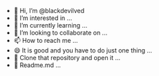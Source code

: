 - 👋 Hi, I’m @blackdevilved
- 👀 I’m interested in ...
- 🌱 I’m currently learning ...
- 💞️ I’m looking to collaborate on ...
- 📫 How to reach me ...
- 😄 It is good and you have to do just one thing ...
- 🤔 Clone that repository and open it ...
- 🤗 Readme.md ...
<!---
blackdevilved/blackdevilved is a ✨ special ✨ repository because its `README.md` (this file) appears on your GitHub profile.
You can click the Preview link to take a look at your changes.
--->
